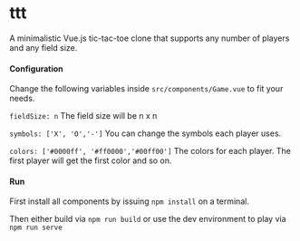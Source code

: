 # ttt

A minimalistic Vue.js tic-tac-toe clone that supports any number of players and any field size.

#### Configuration
Change the following variables inside ```src/components/Game.vue``` to fit your needs.

```fieldSize: n```
The field size will be n x n

```symbols: ['X', 'O','-']```
You can change the symbols each player uses.

```colors: ['#0000ff', '#ff0000','#00ff00']```
The colors for each player. The first player will get the first color and so on.

#### Run
First install all components by issuing ```npm install``` on a terminal. 

Then either build via ```npm run build``` or use the dev environment to play via 
```npm run serve```